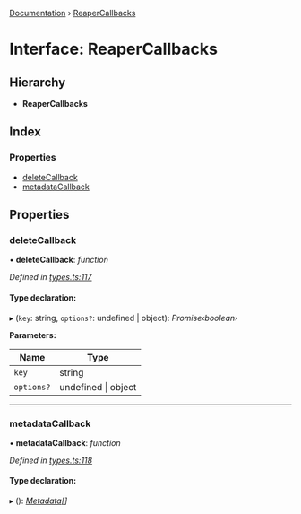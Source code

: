 [Documentation](../README.md) › [ReaperCallbacks](reapercallbacks.md)

# Interface: ReaperCallbacks

## Hierarchy

* **ReaperCallbacks**

## Index

### Properties

* [deleteCallback](reapercallbacks.md#deletecallback)
* [metadataCallback](reapercallbacks.md#metadatacallback)

## Properties

###  deleteCallback

• **deleteCallback**: *function*

*Defined in [types.ts:117](https://github.com/badbatch/cachemap/blob/6239088/packages/core/src/types.ts#L117)*

#### Type declaration:

▸ (`key`: string, `options?`: undefined | object): *Promise‹boolean›*

**Parameters:**

Name | Type |
------ | ------ |
`key` | string |
`options?` | undefined &#124; object |

___

###  metadataCallback

• **metadataCallback**: *function*

*Defined in [types.ts:118](https://github.com/badbatch/cachemap/blob/6239088/packages/core/src/types.ts#L118)*

#### Type declaration:

▸ (): *[Metadata](metadata.md)[]*
